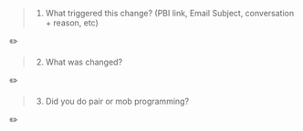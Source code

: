 > 1. What triggered this change? (PBI link, Email Subject, conversation + reason, etc)

✏️ 

> 2. What was changed?

✏️ 

> 3. Did you do pair or mob programming?

✏️ 
<!-- E.g. I worked with @gordonbeeming and @sethdailyssw -->

<!-- 
Check out the relevant rules
- https://www.ssw.com.au/rules/rules-to-better-pull-requests
- https://www.ssw.com.au/rules/write-a-good-pull-request
- https://www.ssw.com.au/rules/over-the-shoulder-prs 
- https://www.ssw.com.au/rules/do-you-use-co-creation-patterns
-->

